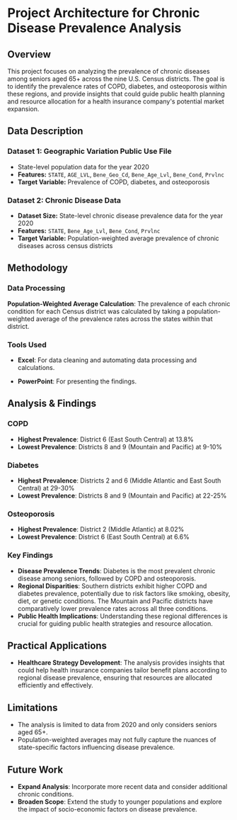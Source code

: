 # Project Architecture for Chronic Disease Prevalence Analysis

## Overview
This project focuses on analyzing the prevalence of chronic diseases among seniors aged 65+ across the nine U.S. Census districts. The goal is to identify the prevalence rates of COPD, diabetes, and osteoporosis within these regions, and provide insights that could guide public health planning and resource allocation for a health insurance company's potential market expansion.

## Data Description
### Dataset 1: Geographic Variation Public Use File
-  State-level population data for the year 2020
- **Features:** `STATE`, `AGE_LVL`, `Bene_Geo_Cd`, `Bene_Age_Lvl`, `Bene_Cond`, `Prvlnc`
- **Target Variable:** Prevalence of COPD, diabetes, and osteoporosis

### Dataset 2: Chronic Disease Data
- **Dataset Size:** State-level chronic disease prevalence data for the year 2020
- **Features:** `STATE`, `Bene_Age_Lvl`, `Bene_Cond`, `Prvlnc`
- **Target Variable:** Population-weighted average prevalence of chronic diseases across census districts

## Methodology
### Data Processing
 **Population-Weighted Average Calculation**: The prevalence of each chronic condition for each Census district was calculated by taking a population-weighted average of the prevalence rates across the states within that district.


### Tools Used
- **Excel**: For data cleaning and automating data processing and calculations.

- **PowerPoint**: For presenting the findings.


## Analysis & Findings
### COPD
- **Highest Prevalence**: District 6 (East South Central) at 13.8%
- **Lowest Prevalence**: Districts 8 and 9 (Mountain and Pacific) at 9-10%

### Diabetes
- **Highest Prevalence**: Districts 2 and 6 (Middle Atlantic and East South Central) at 29-30%
- **Lowest Prevalence**: Districts 8 and 9 (Mountain and Pacific) at 22-25%

### Osteoporosis
- **Highest Prevalence**: District 2 (Middle Atlantic) at 8.02%
- **Lowest Prevalence**: District 6 (East South Central) at 6.6%

### Key Findings
- **Disease Prevalence Trends**: Diabetes is the most prevalent chronic disease among seniors, followed by COPD and osteoporosis.
- **Regional Disparities**: Southern districts exhibit higher COPD and diabetes prevalence, potentially due to risk factors like smoking, obesity, diet, or genetic conditions. The Mountain and Pacific districts have comparatively lower prevalence rates across all three conditions.
- **Public Health Implications**: Understanding these regional differences is crucial for guiding public health strategies and resource allocation.

## Practical Applications
- **Healthcare Strategy Development**: The analysis provides insights that could help health insurance companies tailor benefit plans according to regional disease prevalence, ensuring that resources are allocated efficiently and effectively.

## Limitations
- The analysis is limited to data from 2020 and only considers seniors aged 65+.
- Population-weighted averages may not fully capture the nuances of state-specific factors influencing disease prevalence.

## Future Work
- **Expand Analysis**: Incorporate more recent data and consider additional chronic conditions.
- **Broaden Scope**: Extend the study to younger populations and explore the impact of socio-economic factors on disease prevalence.

